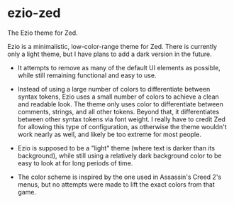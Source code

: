 # ezio-zed

The Ezio theme for Zed.

Ezio is a minimalistic, low-color-range theme for Zed. There is currently only a light theme, but I have plans to add a dark version in the future.

- It attempts to remove as many of the default UI elements as possible, while still remaining functional and easy to use.

- Instead of using a large number of colors to differentiate between syntax tokens, Ezio uses a small number of colors to achieve a clean and readable look. The theme only uses color to differentiate between comments, strings, and all other tokens. Beyond that, it differentiates between other syntax tokens via font weight. I really have to credit Zed for allowing this type of configuration, as otherwise the theme wouldn't work nearly as well, and likely be too extreme for most people.

- Ezio is supposed to be a "light" theme (where text is darker than its background), while still using a relatively dark background color to be easy to look at for long periods of time.

- The color scheme is inspired by the one used in Assassin's Creed 2's menus, but no attempts were made to lift the exact colors from that game.
